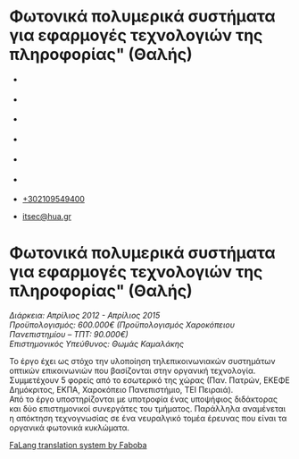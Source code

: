 Φωτονικά πολυμερικά συστήματα για εφαρμογές τεχνολογιών της πληροφορίας" (Θαλής)
===============  

*   [](https://www.facebook.com/ditharokopio)
*   [](https://www.youtube.com/channel/UCEHkYirpXF1nSLxDCrfDZ4A)
*   [](https://www.linkedin.com/company/77699385)
*   [](https://www.instagram.com/dithua)

*   [](https://dit.hua.gr/index.php/el/a/projects?view=article&id=1422:master&catid=34:-)
*   [](https://dit.hua.gr/index.php/en/research/projects?view=article&id=1422:master&catid=34:projects)

*   [+302109549400](tel:+302109549400)
*   [itsec@hua.gr](mailto:itsec@hua.gr)

Φωτονικά πολυμερικά συστήματα για εφαρμογές τεχνολογιών της πληροφορίας" (Θαλής)
================================================================================

_Διάρκεια: Απρίλιος 2012 - Απρίλιος 2015_  
_Προϋπολογισμός: 600.000€ (Προϋπολογισμός Χαροκόπειου Πανεπιστημίου – ΤΠΤ: 90.000€)_  
_Επιστημονικός Υπεύθυνος: Θωμάς Καμαλάκης_

Το έργο έχει ως στόχο την υλοποίηση τηλεπικοινωνιακών συστημάτων οπτικών επικοινωνιών που βασίζονται στην οργανική τεχνολογία. Συμμετέχουν 5 φορείς από το εσωτερικό της χώρας (Παν. Πατρών, ΕΚΕΦΕ Δημόκριτος, ΕΚΠΑ, Χαροκόπειο Πανεπιστήμιο, ΤΕΙ Πειραιά).  
Από το έργο υποστηρίζονται με υποτροφία ένας υποψήφιος διδάκτορας και δύο επιστημονικοί συνεργάτες του τμήματος. Παράλληλα αναμένεται η απόκτηση τεχνογνωσίας σε ένα νευραλγικό τομέα έρευνας που είναι τα οργανικά φωτονικά κυκλώματα.

[FaLang translation system by Faboba](http://www.faboba.com/ "Faboba : Création de composantJoomla")

[](https://dit.hua.gr/index.php/el/a/projects?view=article&id=751:research-a-development-projects-10&catid=34#)